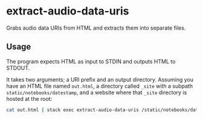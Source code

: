 # extract-audio-data-uris

Grabs audio data URIs from HTML and extracts them into separate files.


## Usage

The program expects HTML as input to STDIN and outputs HTML to STDOUT.

It takes two arguments; a URI prefix and an output directory. Assuming you have
an HTML file named `out.html`, a directory called `_site` with a subpath
`static/notebooks/datestamp`, and a website where that `_site` directory is
hosted at the root:

```sh
cat out.html | stack exec extract-audio-data-uris /static/notebooks/datestamp _site/static/notebooks/datestamp/ > datestamp.html
```
